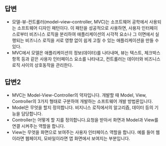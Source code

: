 ## 답변

- 모델-뷰-컨트롤러(model–view–controller, MVC)는 소프트웨어 공학에서 사용되는 소프트웨어 디자인 패턴이다. 이 패턴을 성공적으로 사용하면, 사용자 인터페이스로부터 비즈니스 로직을 분리하여 애플리케이션의 시각적 요소나 그 이면에서 실행되는 비즈니스 로직을 서로 영향 없이 쉽게 고칠 수 있는 애플리케이션을 만들 수 있다.
- MVC에서 모델은 애플리케이션의 정보(데이터)를 나타내며, 뷰는 텍스트, 체크박스 항목 등과 같은 사용자 인터페이스 요소를 나타내고, 컨트롤러는 데이터와 비즈니스 로직 사이의 상호동작을 관리한다.

## 답변2

- MVC는 Model-View-Controller의 약자입니다. 개발할 때 Model, View, Controller의 3가지 형태로 구분하여 개발하는 소프트웨어 개발 방법론입니다.
- Model은 무엇을 할지 정의합니다. 비지니스 로직에서의 알고리즘, 데이터 등의 기능을 담당합니다.
- Controller는 어떻게 할 지를 정의합니다.요청을 받아서 화면과 Model과 View를 연결 시켜주는 역할을 합니다.
- View는 무엇을 화면으로 보여주는 사용자 인터페이스 역할을 합니다. 예를 들어 웹이라면 웹페이지, 모바일이라면 앱 화면에서 보여지는 부분입니다.
